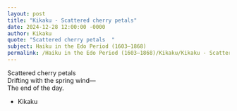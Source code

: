 ```yaml
---
layout: post
title: "Kikaku - Scattered cherry petals"
date: 2024-12-28 12:00:00 -0000
author: Kikaku
quote: "Scattered cherry petals  "
subject: Haiku in the Edo Period (1603–1868)
permalink: /Haiku in the Edo Period (1603–1868)/Kikaku/Kikaku - Scattered cherry petals
---
```


Scattered cherry petals  
        Drifting with the spring wind—  
        The end of the day.

- Kikaku
